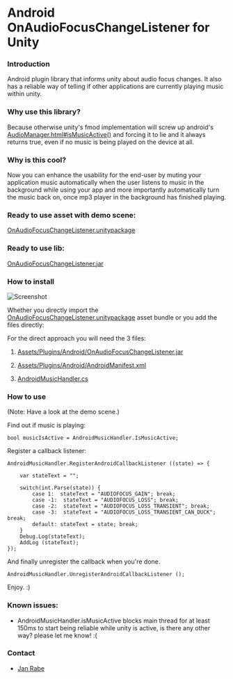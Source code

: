 Android OnAudioFocusChangeListener for Unity
============================================

### Introduction

Android plugin library that informs unity about audio focus changes. It also has a reliable way of telling if other applications are currently playing music within unity.

### Why use this library?

Because otherwise unity's fmod implementation will screw up android's [AudioManager.html#isMusicActive()](http://goo.gl/Aavbhr) and forcing it to lie and it always returns true, even if no music is being played on the device at all.

### Why is this cool?

Now you can enhance the usability for the end-user by muting your application music automatically when the user listens to music in the background while using your app and more importantly automatically turn the music back on, once mp3 player in the background has finished playing.

### Ready to use asset with demo scene:

[OnAudioFocusChangeListener.unitypackage](https://github.com/kibotu/AndroidOnAudioFocusChangeListenerForUnity/blob/master/OnAudioFocusChangeListener.unitypackage?raw=true)

### Ready to use lib:

[OnAudioFocusChangeListener.jar](https://github.com/kibotu/AndroidOnAudioFocusChangeListenerForUnity/blob/master/OnAudioFocusChangeListener.jar?raw=true)

### How to install

![Screenshot](https://raw.githubusercontent.com/kibotu/AndroidOnAudioFocusChangeListenerForUnity/master/Screenshot.png)

Whether you directly import the [OnAudioFocusChangeListener.unitypackage](https://github.com/kibotu/AndroidOnAudioFocusChangeListenerForUnity/blob/master/OnAudioFocusChangeListener.unitypackage?raw=true) asset bundle or you add the files directly:

For the direct approach you will need the 3 files:

1) [Assets/Plugins/Android/OnAudioFocusChangeListener.jar](https://raw.githubusercontent.com/kibotu/AndroidOnAudioFocusChangeListenerForUnity/master/Unity/Assets/Plugins/Android/OnAudioFocusChangeListener.jar)

2) [Assets/Plugins/Android/AndroidManifest.xml](https://raw.githubusercontent.com/kibotu/AndroidOnAudioFocusChangeListenerForUnity/master/Unity/Assets/Plugins/Android/AndroidManifest.xml)

3) [AndroidMusicHandler.cs](https://raw.githubusercontent.com/kibotu/AndroidOnAudioFocusChangeListenerForUnity/master/Unity/Assets/OnAudioFocusChangeListener/AndroidMusicHandler.cs)

### How to use

(Note: Have a look at the demo scene.)

Find out if music is playing:

    bool musicIsActive = AndroidMusicHandler.IsMusicActive;

Register a callback listener:

    AndroidMusicHandler.RegisterAndroidCallbackListener ((state) => {

        var stateText = "";

        switch(int.Parse(state)) {
            case 1:  stateText = "AUDIOFOCUS_GAIN"; break;
            case -1:  stateText = "AUDIOFOCUS_LOSS"; break;
            case -2:  stateText = "AUDIOFOCUS_LOSS_TRANSIENT"; break;
            case -3:  stateText = "AUDIOFOCUS_LOSS_TRANSIENT_CAN_DUCK"; break;
            default: stateText = state; break;
        }
        Debug.Log(stateText);
        AddLog (stateText);
    });

And finally unregister the callback when you're done.

    AndroidMusicHandler.UnregisterAndroidCallbackListener ();

Enjoy. :)

### Known issues:

- AndroidMusicHandler.isMusicActive blocks main thread for at least 150ms to start being reliable while unity is active, is there any other way? please let me know! :(

### Contact
* [Jan Rabe](mailto:janrabe@kibotu.net)